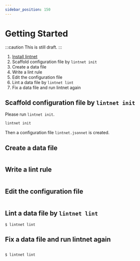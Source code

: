 ```yaml
---
sidebar_position: 150
---
```


# Getting Started

:::caution
This is still draft.
:::

1. [Install lintnet](./install.md)
1. Scaffold configuration file by `lintnet init`
1. Create a data file
1. Write a lint rule
1. Edit the configuration file
1. Lint a data file by `lintnet lint`
1. Fix a data file and run lintnet again

## Scaffold configuration file by `lintnet init`

Please run `lintnet init`.

```sh
lintnet init
```

Then a configuration file `lintnet.jsonnet` is created.

## Create a data file

```yaml
```

## Write a lint rule

```jsonnet
```

## Edit the configuration file

```jsonnet
```

## Lint a data file by `lintnet lint`

```console
$ lintnet lint
```

## Fix a data file and run lintnet again

```yaml
```

```console
$ lintnet lint
```
